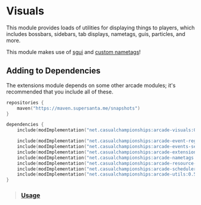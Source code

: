 # Visuals

This module provides loads of utilities for displaying things to players, which includes
bossbars, sidebars, tab displays, nametags, guis, particles, and more. 

This module makes use of [sgui](https://github.com/Patbox/sgui) and 
[custom nametags](https://github.com/senseiwells/CustomNameTags)!

## Adding to Dependencies

The extensions module depends on some other arcade modules; it's recommended that you
include all of these.

```kts
repositories {
    maven("https://maven.supersanta.me/snapshots")
}

dependencies {
    include(modImplementation("net.casualchampionships:arcade-visuals:0.5.1-beta.32+1.21.8")!!)

    include(modImplementation("net.casualchampionships:arcade-event-registry:0.5.1-beta.32+1.21.8")!!)
    include(modImplementation("net.casualchampionships:arcade-events-server:0.5.1-beta.32+1.21.8")!!)
    include(modImplementation("net.casualchampionships:arcade-extensions:0.5.1-beta.32+1.21.8")!!)
    include(modImplementation("net.casualchampionships:arcade-nametags:0.5.1-beta.32+1.21.8")!!)
    include(modImplementation("net.casualchampionships:arcade-resource-pack:0.5.1-beta.32+1.21.8")!!)
    include(modImplementation("net.casualchampionships:arcade-scheduler:0.5.1-beta.32+1.21.8")!!)
    include(modImplementation("net.casualchampionships:arcade-utils:0.5.1-beta.32+1.21.8")!!)
}
```

> ### [Usage](./usage.md)
